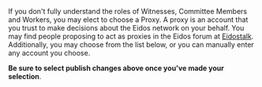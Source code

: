 If you don't fully understand the roles of Witnesses, Committee Members and Workers, you may elect to choose a Proxy. A proxy is an account that you trust to make decisions about the Eidos network on your behalf. You may find people proposing to act as proxies in the Eidos forum at [Eidostalk](https://bitsharestalk.org/index.php/board,75.0.html). Additionally, you may choose from the list below, or you can manually enter any account you choose.

**Be sure to select publish changes above once you've made your selection**.
